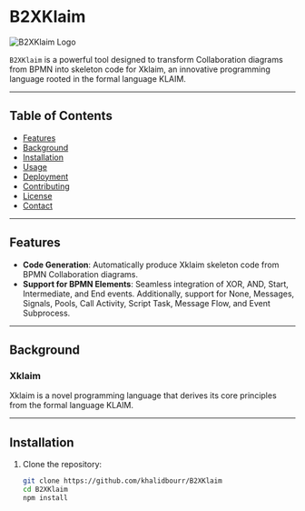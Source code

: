# B2XKlaim

![B2XKlaim Logo](path_to_your_logo.png) <!-- If you have a logo, replace path_to_your_logo.png with the actual path -->

`B2XKlaim` is a powerful tool designed to transform Collaboration diagrams from BPMN into skeleton code for Xklaim, an innovative programming language rooted in the formal language KLAIM.

---

## Table of Contents

- [Features](#features)
- [Background](#background)
- [Installation](#installation)
- [Usage](#usage)
- [Deployment](#deployment)
- [Contributing](#contributing)
- [License](#license)
- [Contact](#contact)

---

## Features

- **Code Generation**: Automatically produce Xklaim skeleton code from BPMN Collaboration diagrams.
- **Support for BPMN Elements**: Seamless integration of XOR, AND, Start, Intermediate, and End events. Additionally, support for None, Messages, Signals, Pools, Call Activity, Script Task, Message Flow, and Event Subprocess.

---

## Background

### Xklaim

Xklaim is a novel programming language that derives its core principles from the formal language KLAIM. 

---

## Installation

1. Clone the repository:
   ```bash
   git clone https://github.com/khalidbourr/B2XKlaim
   cd B2XKlaim
   npm install
